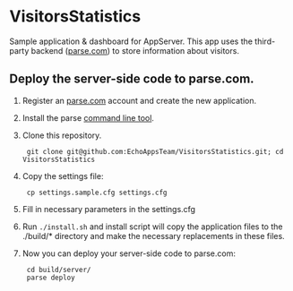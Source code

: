 VisitorsStatistics
==================

Sample application &amp; dashboard for AppServer.
This app uses the third-party backend ([parse.com](https://parse.com/)) to store information about visitors.

Deploy the server-side code to parse.com.
------------------
1. Register an [parse.com](https://parse.com/) account and create the new application.
2. Install the parse [command line tool](https://parse.com/docs/cloud_code_guide#started).
3. Clone this repository.

    	git clone git@github.com:EchoAppsTeam/VisitorsStatistics.git; cd VisitorsStatistics
4. Copy the settings file:

    	cp settings.sample.cfg settings.cfg
5. Fill in necessary parameters in the settings.cfg
6. Run `./install.sh` and install script will copy the application files to the
    ./build/* directory and make the necessary replacements in these files.

7. Now you can deploy your server-side code to parse.com: 

    	cd build/server/
    	parse deploy
